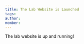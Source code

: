 ```yaml
---
title: The Lab Website is Launched
tags:
author: 
member: 
---
```

The lab website is up and running!
